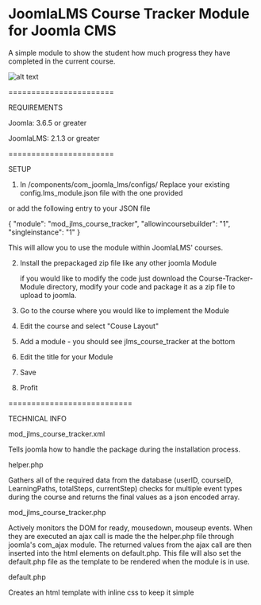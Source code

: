 JoomlaLMS Course Tracker Module for Joomla CMS
=======================

A simple module to show the student how much progress they have completed in
the current course.

![alt text](https://raw.githubusercontent.com/link375/JoomlaLMSCourseTracker/blob/master/screenshot.PNG)


=======================

REQUIREMENTS

Joomla: 3.6.5 or greater

JoomlaLMS: 2.1.3 or greater

=======================

SETUP

1. In /components/com_joomla_lms/configs/ Replace your existing config.lms_module.json file with the one provided

or add the following entry to your JSON file

{
      "module": "mod_jlms_course_tracker",
      "allowincoursebuilder": "1",
      "singleinstance": "1"
}

This will allow you to use the module within JoomlaLMS' courses.

2. Install the prepackaged zip file like any other joomla Module

    if you would like to modify the code just download the Course-Tracker-Module directory, modify your code and package it as a zip file to upload to joomla.

3. Go to the course where you would like to implement the Module

4. Edit the course and select "Couse Layout"

5. Add a module - you should see jlms_course_tracker at the bottom

6. Edit the title for your Module

7. Save

8. Profit


===========================

TECHNICAL INFO

mod_jlms_course_tracker.xml

Tells joomla how to handle the package during the installation process.

helper.php

Gathers all of the required data from the database (userID, courseID, LearningPaths, totalSteps, currentStep) checks for multiple event types during the course and returns the final values as a json encoded array.

mod_jlms_course_tracker.php

Actively monitors the DOM for ready, mousedown, mouseup events. When they are executed an ajax call is made the the helper.php file through joomla's com_ajax module. The returned values from the ajax call are then inserted into the html elements on default.php. This file will also set the default.php file as the template to be rendered when the module is in use.

default.php

Creates an html template with inline css to keep it simple
